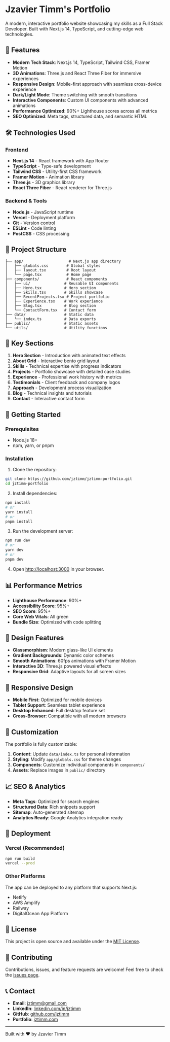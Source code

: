 # Jzavier Timm's Portfolio

A modern, interactive portfolio website showcasing my skills as a Full Stack Developer. Built with Next.js 14, TypeScript, and cutting-edge web technologies.

## 🚀 Features

- **Modern Tech Stack**: Next.js 14, TypeScript, Tailwind CSS, Framer Motion
- **3D Animations**: Three.js and React Three Fiber for immersive experiences
- **Responsive Design**: Mobile-first approach with seamless cross-device experience
- **Dark/Light Mode**: Theme switching with smooth transitions
- **Interactive Components**: Custom UI components with advanced animations
- **Performance Optimized**: 90%+ Lighthouse scores across all metrics
- **SEO Optimized**: Meta tags, structured data, and semantic HTML

## 🛠️ Technologies Used

### Frontend

- **Next.js 14** - React framework with App Router
- **TypeScript** - Type-safe development
- **Tailwind CSS** - Utility-first CSS framework
- **Framer Motion** - Animation library
- **Three.js** - 3D graphics library
- **React Three Fiber** - React renderer for Three.js

### Backend & Tools

- **Node.js** - JavaScript runtime
- **Vercel** - Deployment platform
- **Git** - Version control
- **ESLint** - Code linting
- **PostCSS** - CSS processing

## 📁 Project Structure

```
├── app/                    # Next.js app directory
│   ├── globals.css        # Global styles
│   ├── layout.tsx         # Root layout
│   └── page.tsx           # Home page
├── components/            # React components
│   ├── ui/               # Reusable UI components
│   ├── Hero.tsx          # Hero section
│   ├── Skills.tsx        # Skills showcase
│   ├── RecentProjects.tsx # Project portfolio
│   ├── Experience.tsx    # Work experience
│   ├── Blog.tsx          # Blog section
│   └── ContactForm.tsx   # Contact form
├── data/                 # Static data
│   └── index.ts          # Data exports
├── public/               # Static assets
└── utils/                # Utility functions
```

## 🎯 Key Sections

1. **Hero Section** - Introduction with animated text effects
2. **About Grid** - Interactive bento grid layout
3. **Skills** - Technical expertise with progress indicators
4. **Projects** - Portfolio showcase with detailed case studies
5. **Experience** - Professional work history with metrics
6. **Testimonials** - Client feedback and company logos
7. **Approach** - Development process visualization
8. **Blog** - Technical insights and tutorials
9. **Contact** - Interactive contact form

## 🚀 Getting Started

### Prerequisites

- Node.js 18+
- npm, yarn, or pnpm

### Installation

1. Clone the repository:

```bash
git clone https://github.com/jztimm/jztimm-portfolio.git
cd jztimm-portfolio
```

2. Install dependencies:

```bash
npm install
# or
yarn install
# or
pnpm install
```

3. Run the development server:

```bash
npm run dev
# or
yarn dev
# or
pnpm dev
```

4. Open [http://localhost:3000](http://localhost:3000) in your browser.

## 📊 Performance Metrics

- **Lighthouse Performance**: 90%+
- **Accessibility Score**: 95%+
- **SEO Score**: 95%+
- **Core Web Vitals**: All green
- **Bundle Size**: Optimized with code splitting

## 🎨 Design Features

- **Glassmorphism**: Modern glass-like UI elements
- **Gradient Backgrounds**: Dynamic color schemes
- **Smooth Animations**: 60fps animations with Framer Motion
- **Interactive 3D**: Three.js powered visual effects
- **Responsive Grid**: Adaptive layouts for all screen sizes

## 📱 Responsive Design

- **Mobile First**: Optimized for mobile devices
- **Tablet Support**: Seamless tablet experience
- **Desktop Enhanced**: Full desktop feature set
- **Cross-Browser**: Compatible with all modern browsers

## 🔧 Customization

The portfolio is fully customizable:

1. **Content**: Update `data/index.ts` for personal information
2. **Styling**: Modify `app/globals.css` for theme changes
3. **Components**: Customize individual components in `components/`
4. **Assets**: Replace images in `public/` directory

## 📈 SEO & Analytics

- **Meta Tags**: Optimized for search engines
- **Structured Data**: Rich snippets support
- **Sitemap**: Auto-generated sitemap
- **Analytics Ready**: Google Analytics integration ready

## 🚀 Deployment

### Vercel (Recommended)

```bash
npm run build
vercel --prod
```

### Other Platforms

The app can be deployed to any platform that supports Next.js:

- Netlify
- AWS Amplify
- Railway
- DigitalOcean App Platform

## 📄 License

This project is open source and available under the [MIT License](LICENSE).

## 🤝 Contributing

Contributions, issues, and feature requests are welcome! Feel free to check the [issues page](https://github.com/jztimm/jztimm-portfolio/issues).

## 📞 Contact

- **Email**: jztimm@gmail.com
- **LinkedIn**: [linkedin.com/in/jztimm](https://linkedin.com/in/jztimm)
- **GitHub**: [github.com/jztimm](https://github.com/jztimm)
- **Portfolio**: [jztimm.com](https://jztimm.com)

---

Built with ❤️ by Jzavier Timm

